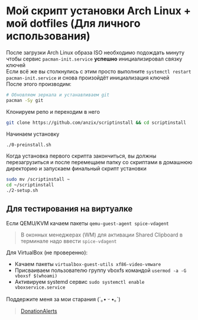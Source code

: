 # Мой скрипт установки Arch Linux + мой dotfiles (Для личного использования)

После загрузки Arch Linux образа ISO необходимо подождать минуту чтобы сервис `pacman-init.service` **успешно** инициализировал связку ключей\
Если всё же вы столкнулись с этим просто выполните `systemctl restart pacman-init.service` и снова произойдёт инициализация ключей\
После этого производим:

```sh
# Обновляем зеркала и устанавливаем git
pacman -Sy git
```

Клонируем репо и переходим в него

```sh
git clone https://github.com/anzix/scriptinstall && cd scriptinstall
```

Начинаем установку

```sh
./0-preinstall.sh
```

Когда установка первого скрипта закончиться, вы должны перезагрузиться и после перемещаем папку со скриптами в домашнюю директорию и запускаем финальный скрипт установки

```sh
sudo mv /scriptinstall ~
cd ~/scriptinstall
./2-setup.sh
```

## Для тестирования на виртуалке

Если QEMU/KVM качаем пакеты `qemu-guest-agent spice-vdagent`

> В оконных менеджерах (WM) для активации Shared Clipboard в терминале надо ввести `spice-vdagent`

Для VirtualBox (не проверенно):

- Качаем пакеты `virtualbox-guest-utils xf86-video-vmware`
- Присваиваем пользователю группу vboxfs командой `usermod -a -G vboxsf $(whoami)`
- Активируем systemd сервис `sudo systemctl enable vboxservice.service`

Поддержите меня за мои старания (´｡• ᵕ •｡`)

> [DonationAlerts](https://www.donationalerts.com/r/givefly)
